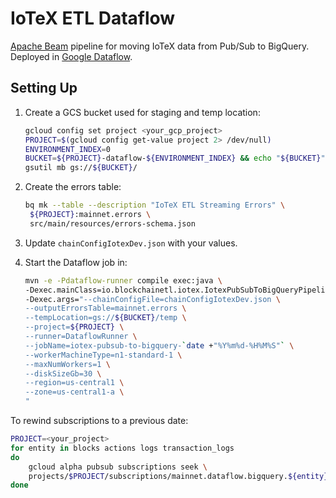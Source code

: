 # IoTeX ETL Dataflow

[Apache Beam](https://beam.apache.org/) pipeline for moving IoTeX data from Pub/Sub to BigQuery. 
Deployed in [Google Dataflow](https://cloud.google.com/dataflow).  

## Setting Up

1. Create a GCS bucket used for staging and temp location:

    ```bash
    gcloud config set project <your_gcp_project>
    PROJECT=$(gcloud config get-value project 2> /dev/null)
    ENVIRONMENT_INDEX=0
    BUCKET=${PROJECT}-dataflow-${ENVIRONMENT_INDEX} && echo "${BUCKET}"
    gsutil mb gs://${BUCKET}/
    ```                             
   
2. Create the errors table:

    ```bash
    bq mk --table --description "IoTeX ETL Streaming Errors" \
     ${PROJECT}:mainnet.errors \
     src/main/resources/errors-schema.json 
    ```  
   
3. Update `chainConfigIotexDev.json` with your values.

4. Start the Dataflow job in:

    ```bash
   mvn -e -Pdataflow-runner compile exec:java \
   -Dexec.mainClass=io.blockchainetl.iotex.IotexPubSubToBigQueryPipeline \
   -Dexec.args="--chainConfigFile=chainConfigIotexDev.json \
   --outputErrorsTable=mainnet.errors \
   --tempLocation=gs://${BUCKET}/temp \
   --project=${PROJECT} \
   --runner=DataflowRunner \
   --jobName=iotex-pubsub-to-bigquery-`date +"%Y%m%d-%H%M%S"` \
   --workerMachineType=n1-standard-1 \
   --maxNumWorkers=1 \
   --diskSizeGb=30 \
   --region=us-central1 \
   --zone=us-central1-a \
   " 
   ``` 

To rewind subscriptions to a previous date:

```bash   
PROJECT=<your_project>
for entity in blocks actions logs transaction_logs
do
    gcloud alpha pubsub subscriptions seek \
    projects/$PROJECT/subscriptions/mainnet.dataflow.bigquery.${entity} --time=2020-08-21T23:00:00.000Z
done
```
